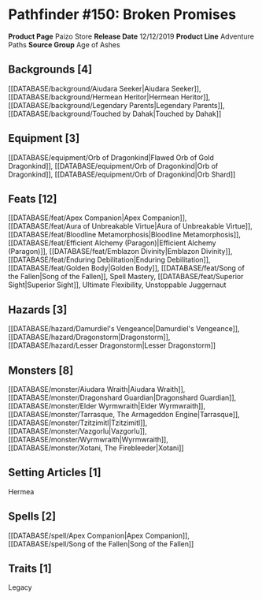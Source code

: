 ﻿---
id: '15'
name: Pathfinder 150. Broken Promises
rarity: Common
rus_type_level: null
source: null
trait: null
type: Source

---
# Pathfinder #150: Broken Promises

**Product Page** Paizo Store
**Release Date** 12/12/2019
**Product Line** Adventure Paths
**Source Group** Age of Ashes

## Backgrounds [4]

[[DATABASE/background/Aiudara Seeker|Aiudara Seeker]], [[DATABASE/background/Hermean Heritor|Hermean Heritor]], [[DATABASE/background/Legendary Parents|Legendary Parents]], [[DATABASE/background/Touched by Dahak|Touched by Dahak]]

## Equipment [3]

[[DATABASE/equipment/Orb of Dragonkind|Flawed Orb of Gold Dragonkind]], [[DATABASE/equipment/Orb of Dragonkind|Orb of Dragonkind]], [[DATABASE/equipment/Orb of Dragonkind|Orb Shard]]

## Feats [12]

[[DATABASE/feat/Apex Companion|Apex Companion]], [[DATABASE/feat/Aura of Unbreakable Virtue|Aura of Unbreakable Virtue]], [[DATABASE/feat/Bloodline Metamorphosis|Bloodline Metamorphosis]], [[DATABASE/feat/Efficient Alchemy (Paragon)|Efficient Alchemy (Paragon)]], [[DATABASE/feat/Emblazon Divinity|Emblazon Divinity]], [[DATABASE/feat/Enduring Debilitation|Enduring Debilitation]], [[DATABASE/feat/Golden Body|Golden Body]], [[DATABASE/feat/Song of the Fallen|Song of the Fallen]], Spell Mastery, [[DATABASE/feat/Superior Sight|Superior Sight]], Ultimate Flexibility, Unstoppable Juggernaut

## Hazards [3]

[[DATABASE/hazard/Damurdiel's Vengeance|Damurdiel's Vengeance]], [[DATABASE/hazard/Dragonstorm|Dragonstorm]], [[DATABASE/hazard/Lesser Dragonstorm|Lesser Dragonstorm]]

## Monsters [8]

[[DATABASE/monster/Aiudara Wraith|Aiudara Wraith]], [[DATABASE/monster/Dragonshard Guardian|Dragonshard Guardian]], [[DATABASE/monster/Elder Wyrmwraith|Elder Wyrmwraith]], [[DATABASE/monster/Tarrasque, The Armageddon Engine|Tarrasque]], [[DATABASE/monster/Tzitzimitl|Tzitzimitl]], [[DATABASE/monster/Vazgorlu|Vazgorlu]], [[DATABASE/monster/Wyrmwraith|Wyrmwraith]], [[DATABASE/monster/Xotani, The Firebleeder|Xotani]]

## Setting Articles [1]

Hermea

## Spells [2]

[[DATABASE/spell/Apex Companion|Apex Companion]], [[DATABASE/spell/Song of the Fallen|Song of the Fallen]]

## Traits [1]

Legacy